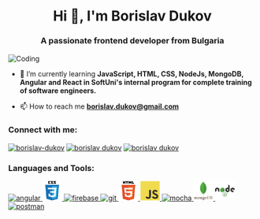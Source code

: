 <h1 align="center">Hi 👋, I'm Borislav Dukov</h1>
<h3 align="center">A passionate frontend developer from Bulgaria</h3>
<img align="center" alt="Coding" width="1000" src="https://github.com/BDukov/BDukov/assets/107854265/670bd681-83f8-4efd-9cc2-e7bac90f800e">

- 🌱 I’m currently learning **JavaScript, HTML, CSS, NodeJs, MongoDB, Angular and React in SoftUni's internal program for complete training of software engineers.**

- 📫 How to reach me **borislav.dukov@gmail.com**

<h3 align="left">Connect with me:</h3>
<p align="left">
<a href="https://linkedin.com/in/borislav-dukov" target="blank"><img align="center" src="https://raw.githubusercontent.com/rahuldkjain/github-profile-readme-generator/master/src/images/icons/Social/linked-in-alt.svg" alt="borislav-dukov" height="30" width="40" /></a>
<a href="https://fb.com/100001198746109" target="blank"><img align="center" src="https://raw.githubusercontent.com/rahuldkjain/github-profile-readme-generator/master/src/images/icons/Social/facebook.svg" alt="borislav dukov" height="30" width="40" /></a>
<a href="https://www.upwork.com/freelancers/~011ab4f1b065de0c89?viewMode=1" target="blank"><img align="center" src="https://github.com/simple-icons/simple-icons/blob/develop/icons/upwork.svg" alt="borislav dukov" height="30" width="40" /></a>
</p>


<h3 align="left">Languages and Tools:</h3>
<p align="left"> <a href="https://angular.io" target="_blank" rel="noreferrer"> <img src="https://angular.io/assets/images/logos/angular/angular.svg" alt="angular" width="40" height="40"/> </a> <a href="https://www.w3schools.com/css/" target="_blank" rel="noreferrer"> <img src="https://raw.githubusercontent.com/devicons/devicon/master/icons/css3/css3-original-wordmark.svg" alt="css3" width="40" height="40"/> </a> </a> <a href="https://firebase.google.com/" target="_blank" rel="noreferrer"> <img src="https://www.vectorlogo.zone/logos/firebase/firebase-icon.svg" alt="firebase" width="40" height="40"/> </a> <a href="https://git-scm.com/" target="_blank" rel="noreferrer"> <img src="https://www.vectorlogo.zone/logos/git-scm/git-scm-icon.svg" alt="git" width="40" height="40"/> </a> <a href="https://www.w3.org/html/" target="_blank" rel="noreferrer"> <img src="https://raw.githubusercontent.com/devicons/devicon/master/icons/html5/html5-original-wordmark.svg" alt="html5" width="40" height="40"/> </a> <a href="https://developer.mozilla.org/en-US/docs/Web/JavaScript" target="_blank" rel="noreferrer"> <img src="https://raw.githubusercontent.com/devicons/devicon/master/icons/javascript/javascript-original.svg" alt="javascript" width="40" height="40"/> </a> <a href="https://mochajs.org" target="_blank" rel="noreferrer"> <img src="https://www.vectorlogo.zone/logos/mochajs/mochajs-icon.svg" alt="mocha" width="40" height="40"/> </a> <a href="https://www.mongodb.com/" target="_blank" rel="noreferrer"> <img src="https://raw.githubusercontent.com/devicons/devicon/master/icons/mongodb/mongodb-original-wordmark.svg" alt="mongodb" width="40" height="40"/> </a> <a href="https://nodejs.org" target="_blank" rel="noreferrer"> <img src="https://raw.githubusercontent.com/devicons/devicon/master/icons/nodejs/nodejs-original-wordmark.svg" alt="nodejs" width="40" height="40"/> </a> <a href="https://postman.com" target="_blank" rel="noreferrer"> <img src="https://www.vectorlogo.zone/logos/getpostman/getpostman-icon.svg" alt="postman" width="40" height="40"/> </a> </p>

<!---
BDukov/BDukov is a ✨ special ✨ repository because its `README.md` (this file) appears on your GitHub profile.
You can click the Preview link to take a look at your changes.
--->
